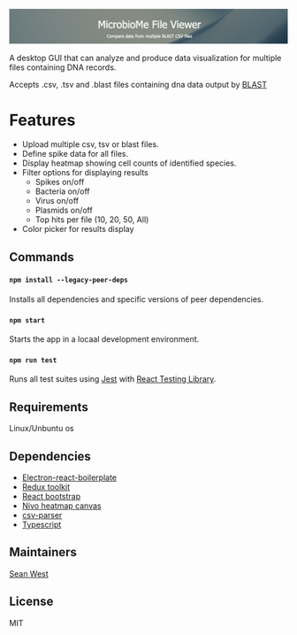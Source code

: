 ![](./src/img/Screenshot%202022-06-20%20at%2009.58.34.png)

<!-- # MicrobioMe File Viewer Desktop -->

A desktop GUI that can analyze and produce data visualization for multiple files containing DNA records.

Accepts .csv, .tsv and .blast files containing dna data output by [BLAST](https://blast.ncbi.nlm.nih.gov/Blast.cgi)

# Features

- Upload multiple csv, tsv or blast files.
- Define spike data for all files.
- Display heatmap showing cell counts of identified species.
- Filter options for displaying results
  - Spikes on/off
  - Bacteria on/off
  - Virus on/off
  - Plasmids on/off
  - Top hits per file (10, 20, 50, All)
- Color picker for results display

## Commands

#### `npm install --legacy-peer-deps`

Installs all dependencies and specific versions of peer dependencies.

#### `npm start`

Starts the app in a locaal development environment.

#### `npm run test`

Runs all test suites using [Jest](https://jestjs.io/) with [React Testing Library](https://testing-library.com/docs/react-testing-library/intro/).

## Requirements

Linux/Unbuntu os

## Dependencies

- [Electron-react-boilerplate](https://electron-react-boilerplate.js.org/docs/installation)
- [Redux toolkit](https://redux-toolkit.js.org/)
- [React bootstrap](https://react-bootstrap.github.io/)
- [Nivo heatmap canvas](https://nivo.rocks/heatmap/canvas/)
- [csv-parser](https://github.com/mafintosh/csv-parser)
- [Typescript](https://www.typescriptlang.org/docs/handbook/react.html)

## Maintainers

[Sean West](https://github.com/sean-sbl-uk)

## License

MIT
